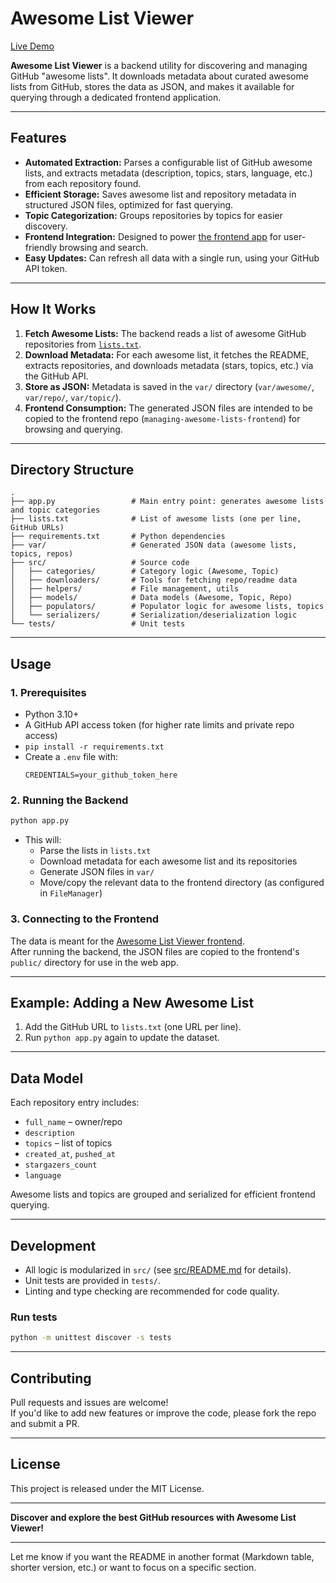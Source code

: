 # Awesome List Viewer

[Live Demo](https://managing-awesome-lists.vercel.app/)

**Awesome List Viewer** is a backend utility for discovering and managing GitHub "awesome lists". It downloads metadata about curated awesome lists from GitHub, stores the data as JSON, and makes it available for querying through a dedicated frontend application.

---

## Features

- **Automated Extraction:** Parses a configurable list of GitHub awesome lists, and extracts metadata (description, topics, stars, language, etc.) from each repository found.
- **Efficient Storage:** Saves awesome list and repository metadata in structured JSON files, optimized for fast querying.
- **Topic Categorization:** Groups repositories by topics for easier discovery.
- **Frontend Integration:** Designed to power [the frontend app](https://managing-awesome-lists.vercel.app/) for user-friendly browsing and search.
- **Easy Updates:** Can refresh all data with a single run, using your GitHub API token.

---

## How It Works

1. **Fetch Awesome Lists:** The backend reads a list of awesome GitHub repositories from [`lists.txt`](lists.txt).
2. **Download Metadata:** For each awesome list, it fetches the README, extracts repositories, and downloads metadata (stars, topics, etc.) via the GitHub API.
3. **Store as JSON:** Metadata is saved in the `var/` directory (`var/awesome/`, `var/repo/`, `var/topic/`).
4. **Frontend Consumption:** The generated JSON files are intended to be copied to the frontend repo (`managing-awesome-lists-frontend`) for browsing and querying.

---

## Directory Structure

```
.
├── app.py                 # Main entry point: generates awesome lists and topic categories
├── lists.txt              # List of awesome lists (one per line, GitHub URLs)
├── requirements.txt       # Python dependencies
├── var/                   # Generated JSON data (awesome lists, topics, repos)
├── src/                   # Source code
│   ├── categories/        # Category logic (Awesome, Topic)
│   ├── downloaders/       # Tools for fetching repo/readme data
│   ├── helpers/           # File management, utils
│   ├── models/            # Data models (Awesome, Topic, Repo)
│   ├── populators/        # Populator logic for awesome lists, topics
│   └── serializers/       # Serialization/deserialization logic
└── tests/                 # Unit tests
```

---

## Usage

### 1. Prerequisites

- Python 3.10+
- A GitHub API access token (for higher rate limits and private repo access)
- `pip install -r requirements.txt`
- Create a `.env` file with:  
  ```
  CREDENTIALS=your_github_token_here
  ```

### 2. Running the Backend

```bash
python app.py
```

- This will:
  - Parse the lists in `lists.txt`
  - Download metadata for each awesome list and its repositories
  - Generate JSON files in `var/`
  - Move/copy the relevant data to the frontend directory (as configured in `FileManager`)

### 3. Connecting to the Frontend

The data is meant for the [Awesome List Viewer frontend](https://github.com/jaimevalero/managing-awesome-lists-frontend).  
After running the backend, the JSON files are copied to the frontend's `public/` directory for use in the web app.

---

## Example: Adding a New Awesome List

1. Add the GitHub URL to `lists.txt` (one URL per line).
2. Run `python app.py` again to update the dataset.

---

## Data Model

Each repository entry includes:

- `full_name` – owner/repo
- `description`
- `topics` – list of topics
- `created_at`, `pushed_at`
- `stargazers_count`
- `language`

Awesome lists and topics are grouped and serialized for efficient frontend querying.

---

## Development

- All logic is modularized in `src/` (see [src/README.md](src/README.md) for details).
- Unit tests are provided in `tests/`.
- Linting and type checking are recommended for code quality.

### Run tests

```bash
python -m unittest discover -s tests
```

---

## Contributing

Pull requests and issues are welcome!  
If you'd like to add new features or improve the code, please fork the repo and submit a PR.

---

## License

This project is released under the MIT License.

---

**Discover and explore the best GitHub resources with Awesome List Viewer!**

---

Let me know if you want the README in another format (Markdown table, shorter version, etc.) or want to focus on a specific section.
